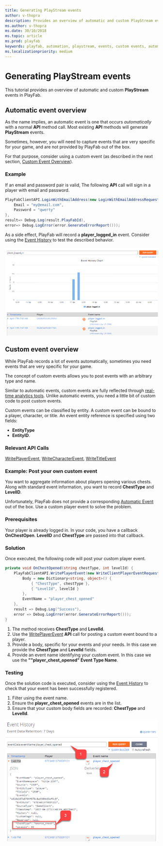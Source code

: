 ```yaml
---
title: Generating PlayStream events
author: v-thopra
description: Provides an overview of automatic and custom PlayStream events in PlayFab.
ms.author: v-thopra
ms.date: 30/10/2018
ms.topic: article
ms.prod: playfab
keywords: playfab, automation, playstream, events, custom events, automatic events
ms.localizationpriority: medium
---
```


# Generating PlayStream events

This tutorial provides an overview of automatic and custom **PlayStream** events in PlayFab.

## Automatic event overview

As the name implies, an automatic event is one that occurs *automatically* with a normal **API** method call. Most existing **API** methods will generate **PlayStream** events.

Sometimes, however, you will need to capture events that are very specific for your game, and are not provided by PlayFab out of the box.

For that purpose, consider using a custom event (as described in the next section, [Custom Event Overview](#custom-event-overview)).

### Example

If an email and password pair is valid, The following **API** call will sign in a player with email and password.

```csharp
PlayFabClientAPI.LoginWithEmailAddress(new LoginWithEmailAddressRequest() {
    Email = "my@email.com",
    Password = "qwerty"
}, 
result=> Debug.Log(result.PlayFabId), 
error=> Debug.LogError(error.GenerateErrorReport()));
```

As a side effect, PlayFab will record a **player_logged_in** event. Consider using the [Event History](event-history.md) to test the described behavior.

![Game Manager - Event History Chart](media/tutorials/game-manager-event-history-chart.png)  

## Custom event overview

While PlayFab records a lot of events automatically, sometimes you need events that are very specific for your game.

The concept of custom events allows you to post events with an arbitrary type and name.

Similar to automatic events, custom events are fully reflected through [real-time analytics tools](../../analytics/metrics/real-time-analytics-core-concepts.md). Unlike automatic events, you need a little bit of custom code to post custom events.

Custom events can be classified by entity. A custom event can be bound to a player, character, or title. An event entity reference is specified using two fields:

- **EntityType**
- **EntityID**.

### Relevant API Calls

[WritePlayerEvent](xref:titleid.playfabapi.com.client.analytics.writeplayerevent), [WriteCharacterEvent](xref:titleid.playfabapi.com.client.analytics.writecharacterevent), [WriteTitleEvent](xref:titleid.playfabapi.com.client.analytics.writetitleevent)

### Example: Post your own custom event

You want to aggregate information about players opening various chests. Along with standard event information, you want to record **ChestType** and **LevelID**.

Unfortunately, PlayFab does not provide a corresponding [Automatic Event](#automatic-event-overview) out of the box. Use a custom player event to solve the problem.

### Prerequisites

Your player is already logged in. In your code, you have a callback **OnChestOpen**. **LevelID** and **ChestType** are passed into that callback.

### Solution

Once executed, the following code will post your custom player event.

```csharp
private void OnChestOpened(string chestType, int levelId) {
    PlayFabClientAPI.WritePlayerEvent(new WriteClientPlayerEventRequest() {
        Body = new Dictionary<string, object>() {
            { "ChestType", chestType },
            { "LevelId", levelId }
        },
        EventName = "player_chest_opened"
    },
    result => Debug.Log("Success"),
    error => Debug.LogError(error.GenerateErrorReport()));
}
```

1. The method receives **ChestType** and **LevelId**.
2. Use the [WritePlayerEvent](xref:titleid.playfabapi.com.client.analytics.writeplayerevent) **API** call for posting a custom event bound to a player.
3. Provide a body, specific for your events and your needs. In this case we provide the **ChestType** and **LevelId** fields.
4. Provide an event name identifying your custom event. In this case we use the **""player_chest_opened" Event Type Name**.

### Testing

Once the solution code is executed, consider using the [Event History](event-history.md) to check that your event has been successfully registered.

1. Filter using the event name.
2. Ensure the **player_chest_opened** events are in the list.
3. Ensure that your custom body fields are recorded: **ChestType** and **LevelId**.

![Game Manager - Event History Detail](media/tutorials/game-manager-event-history-detail.png)  
